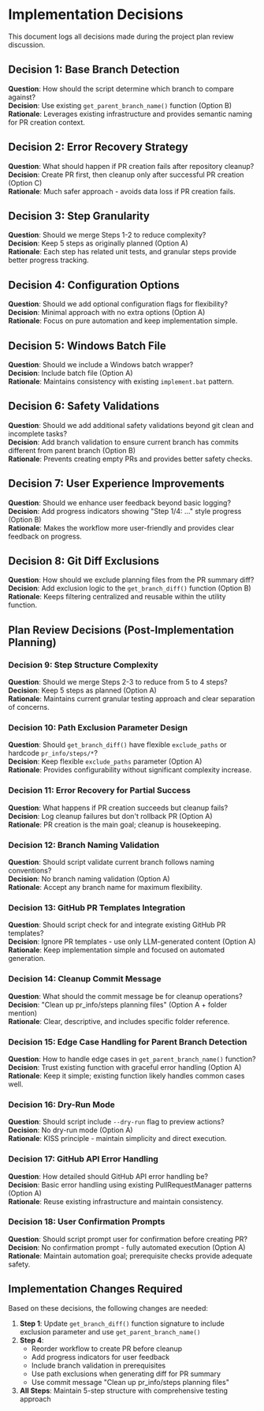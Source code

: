 # Implementation Decisions

This document logs all decisions made during the project plan review discussion.

## Decision 1: Base Branch Detection
**Question**: How should the script determine which branch to compare against?  
**Decision**: Use existing `get_parent_branch_name()` function (Option B)  
**Rationale**: Leverages existing infrastructure and provides semantic naming for PR creation context.

## Decision 2: Error Recovery Strategy  
**Question**: What should happen if PR creation fails after repository cleanup?  
**Decision**: Create PR first, then cleanup only after successful PR creation (Option C)  
**Rationale**: Much safer approach - avoids data loss if PR creation fails.

## Decision 3: Step Granularity
**Question**: Should we merge Steps 1-2 to reduce complexity?  
**Decision**: Keep 5 steps as originally planned (Option A)  
**Rationale**: Each step has related unit tests, and granular steps provide better progress tracking.

## Decision 4: Configuration Options
**Question**: Should we add optional configuration flags for flexibility?  
**Decision**: Minimal approach with no extra options (Option A)  
**Rationale**: Focus on pure automation and keep implementation simple.

## Decision 5: Windows Batch File
**Question**: Should we include a Windows batch wrapper?  
**Decision**: Include batch file (Option A)  
**Rationale**: Maintains consistency with existing `implement.bat` pattern.

## Decision 6: Safety Validations
**Question**: Should we add additional safety validations beyond git clean and incomplete tasks?  
**Decision**: Add branch validation to ensure current branch has commits different from parent branch (Option B)  
**Rationale**: Prevents creating empty PRs and provides better safety checks.

## Decision 7: User Experience Improvements
**Question**: Should we enhance user feedback beyond basic logging?  
**Decision**: Add progress indicators showing "Step 1/4: ..." style progress (Option B)  
**Rationale**: Makes the workflow more user-friendly and provides clear feedback on progress.

## Decision 8: Git Diff Exclusions
**Question**: How should we exclude planning files from the PR summary diff?  
**Decision**: Add exclusion logic to the `get_branch_diff()` function (Option B)  
**Rationale**: Keeps filtering centralized and reusable within the utility function.

## Plan Review Decisions (Post-Implementation Planning)

### Decision 9: Step Structure Complexity
**Question**: Should we merge Steps 2-3 to reduce from 5 to 4 steps?  
**Decision**: Keep 5 steps as planned (Option A)  
**Rationale**: Maintains current granular testing approach and clear separation of concerns.

### Decision 10: Path Exclusion Parameter Design
**Question**: Should `get_branch_diff()` have flexible `exclude_paths` or hardcode `pr_info/steps/*`?  
**Decision**: Keep flexible `exclude_paths` parameter (Option A)  
**Rationale**: Provides configurability without significant complexity increase.

### Decision 11: Error Recovery for Partial Success
**Question**: What happens if PR creation succeeds but cleanup fails?  
**Decision**: Log cleanup failures but don't rollback PR (Option A)  
**Rationale**: PR creation is the main goal; cleanup is housekeeping.

### Decision 12: Branch Naming Validation
**Question**: Should script validate current branch follows naming conventions?  
**Decision**: No branch naming validation (Option A)  
**Rationale**: Accept any branch name for maximum flexibility.

### Decision 13: GitHub PR Templates Integration
**Question**: Should script check for and integrate existing GitHub PR templates?  
**Decision**: Ignore PR templates - use only LLM-generated content (Option A)  
**Rationale**: Keep implementation simple and focused on automated generation.

### Decision 14: Cleanup Commit Message
**Question**: What should the commit message be for cleanup operations?  
**Decision**: "Clean up pr_info/steps planning files" (Option A + folder mention)  
**Rationale**: Clear, descriptive, and includes specific folder reference.

### Decision 15: Edge Case Handling for Parent Branch Detection
**Question**: How to handle edge cases in `get_parent_branch_name()` function?  
**Decision**: Trust existing function with graceful error handling (Option A)  
**Rationale**: Keep it simple; existing function likely handles common cases well.

### Decision 16: Dry-Run Mode
**Question**: Should script include `--dry-run` flag to preview actions?  
**Decision**: No dry-run mode (Option A)  
**Rationale**: KISS principle - maintain simplicity and direct execution.

### Decision 17: GitHub API Error Handling
**Question**: How detailed should GitHub API error handling be?  
**Decision**: Basic error handling using existing PullRequestManager patterns (Option A)  
**Rationale**: Reuse existing infrastructure and maintain consistency.

### Decision 18: User Confirmation Prompts
**Question**: Should script prompt user for confirmation before creating PR?  
**Decision**: No confirmation prompt - fully automated execution (Option A)  
**Rationale**: Maintain automation goal; prerequisite checks provide adequate safety.

## Implementation Changes Required

Based on these decisions, the following changes are needed:

1. **Step 1**: Update `get_branch_diff()` function signature to include exclusion parameter and use `get_parent_branch_name()`
2. **Step 4**: 
   - Reorder workflow to create PR before cleanup
   - Add progress indicators for user feedback
   - Include branch validation in prerequisites
   - Use path exclusions when generating diff for PR summary
   - Use commit message "Clean up pr_info/steps planning files"
3. **All Steps**: Maintain 5-step structure with comprehensive testing approach